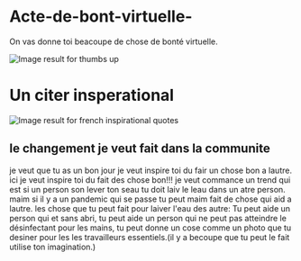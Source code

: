 # Acte-de-bont-virtuelle-
On vas donne toi beacoupe de chose de bonté virtuelle.  

<img src="https://media.istockphoto.com/vectors/like-icon-vector-design-vector-id1175303918?k=6&amp;m=1175303918&amp;s=612x612&amp;w=0&amp;h=AKhAy61wfqwi_1IuevpWQTpHYBXEhUnNoGmDqt7l2H8=" alt="Image result for thumbs up"/>


# Un citer insperational

<img src="https://snippetsofparis.com/wp-content/uploads/2020/09/black-frame-mockup-portrait-1.jpg" alt="Image result for french inspirational quotes"/>

## le changement je veut fait dans la communite 
je veut que tu as un bon jour je veut inspire toi du fair un chose bon a lautre. ici je veut inspire toi du fait des chose bon!!!
je veut commance un trend qui est si un person son lever ton seau tu doit laiv le leau dans un atre person. maim si il y a un pandemic qui se passe tu peut maim fait de chose qui aid a lautre. les chose que tu peut fait pour laiver l'eau des autre: Tu peut aide un person qui et sans abri, tu peut aide un person qui ne peut pas atteindre le désinfectant pour les mains, tu peut donne un cose comme un photo que tu desiner pour les les travailleurs essentiels.(il y a becoupe que tu peut le fait utilise ton imagination.) 
 



